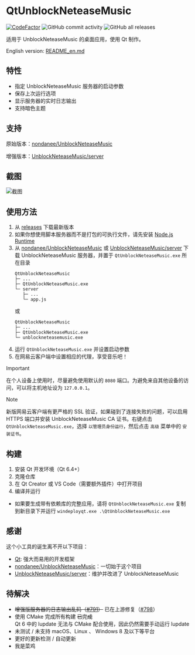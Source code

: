 # QtUnblockNeteaseMusic

[![CodeFactor](https://www.codefactor.io/repository/github/frzmtrsprt/qtunblockneteasemusic/badge)](https://www.codefactor.io/repository/github/frzmtrsprt/qtunblockneteasemusic)
![GitHub commit activity](https://img.shields.io/github/commit-activity/m/FrzMtrsprt/QtUnblockNeteaseMusic)
![GitHub all releases](https://img.shields.io/github/downloads/FrzMtrsprt/QtUnblockNeteaseMusic/total)

适用于 UnblockNeteaseMusic 的桌面应用，使用 Qt 制作。

English version: [README_en.md](README_en.md)

## 特性
- 指定 UnblockNeteaseMusic 服务器的启动参数
- 保存上次运行选项
- 显示服务器的实时日志输出
- 支持暗色主题

## 支持
原始版本：[nondanee/UnblockNeteaseMusic](https://github.com/nondanee/UnblockNeteaseMusic)

增强版本：[UnblockNeteaseMusic/server](https://github.com/UnblockNeteaseMusic/server)

## 截图
![截图](https://github.com/FrzMtrsprt/QtUnblockNeteaseMusic/raw/main/screenshot.png)

## 使用方法
1. 从 [releases](https://github.com/FrzMtrsprt/QtUnblockNeteaseMusic/releases) 下载最新版本
2. 如果你想使用脚本服务器而不是打包的可执行文件，请先安装 [Node.js Runtime](https://nodejs.org/zh-cn/download)
3. 从 [nondanee/UnblockNeteaseMusic](https://github.com/nondanee/UnblockNeteaseMusic) 或 [UnblockNeteaseMusic/server](https://github.com/UnblockNeteaseMusic/server) 下载 UnblockNeteaseMusic 服务器，并置于 `QtUnblockNeteaseMusic.exe` 所在目录
    ```
    QtUnblockNeteaseMusic  
    ├─ ...  
    ├─ QtUnblockNeteaseMusic.exe  
    └─ server  
       ├─ ...  
       └─ app.js
    ```
    或
    ```
    QtUnblockNeteaseMusic  
    ├─ ...  
    ├─ QtUnblockNeteaseMusic.exe  
    └─ unblockneteasemusic.exe
    ```
4. 运行 `QtUnblockNeteaseMusic.exe` 并设置启动参数
5. 在网易云客户端中设置相应的代理，享受音乐吧！
> [!IMPORTANT]
> 在个人设备上使用时，尽量避免使用默认的 `8080` 端口。为避免来自其他设备的访问，可以将主机地址设为 `127.0.0.1`。

> [!NOTE]
> 新版网易云客户端有更严格的 SSL 验证，如果碰到了连接失败的问题，可以启用 HTTPS 端口并安装 UnblockNeteaseMusic CA 证书。右键点击 `QtUnblockNeteaseMusic.exe`，选择 `以管理员身份运行`，然后点击 `高级` 菜单中的 `安装证书`。

## 构建
1. 安装 Qt 开发环境（Qt 6.4+）
2. 克隆仓库
3. 在 Qt Creator 或 VS Code（需要额外插件）中打开项目
4. 编译并运行
- 如果要生成带有依赖库的完整应用，请将 `QtUnblockNeteaseMusic.exe` 复制到新目录下并运行 `windeployqt.exe .\QtUnblockNeteaseMusic.exe`

## 感谢
这个小工具的诞生离不开以下项目：
- [Qt](https://github.com/qt): 强大而易用的开发框架
- [nondanee/UnblockNeteaseMusic](https://github.com/nondanee/UnblockNeteaseMusic)：一切始于这个项目
- [UnblockNeteaseMusic/server](https://github.com/UnblockNeteaseMusic/server)：维护并改进了 UnblockNeteaseMusic

## 待解决
- ~~增强版服务器的日志输出乱码（[#791](https://github.com/UnblockNeteaseMusic/server/issues/791)）~~ 已在上游修复（[#798](https://github.com/UnblockNeteaseMusic/server/pull/798)）
- 使用 CMake 完成所有构建 ~~已完成~~  
  Qt 6 中的 lupdate 无法与 CMake 配合使用，因此仍然需要手动运行 lupdate
- 未测试 / 未支持 macOS、Linux 、 Windows 8 及以下等平台
- 更好的更新检测 / 自动更新
- 我是菜鸡